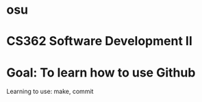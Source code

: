 # osu

# CS362 Software Development II
# Goal: To learn how to use Github
  Learning to use: make, commit
